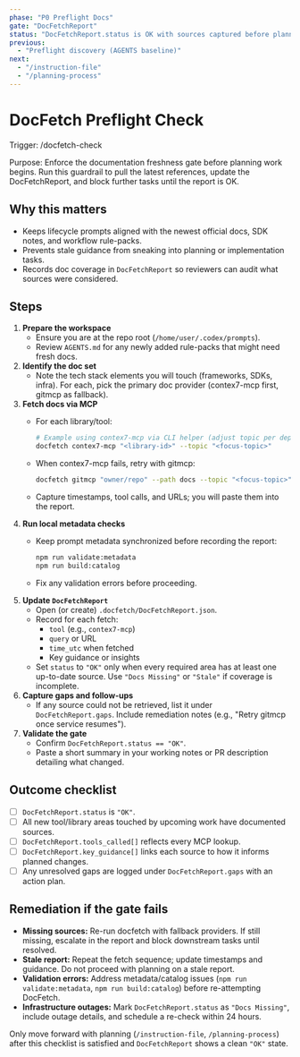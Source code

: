 ```yaml
---
phase: "P0 Preflight Docs"
gate: "DocFetchReport"
status: "DocFetchReport.status is OK with sources captured before planning or coding."
previous:
  - "Preflight discovery (AGENTS baseline)"
next:
  - "/instruction-file"
  - "/planning-process"
---
```


# DocFetch Preflight Check

Trigger: /docfetch-check

Purpose: Enforce the documentation freshness gate before planning work begins. Run this guardrail to pull the latest references, update the DocFetchReport, and block further tasks until the report is OK.

## Why this matters

- Keeps lifecycle prompts aligned with the newest official docs, SDK notes, and workflow rule-packs.
- Prevents stale guidance from sneaking into planning or implementation tasks.
- Records doc coverage in `DocFetchReport` so reviewers can audit what sources were considered.

## Steps

1. **Prepare the workspace**
   - Ensure you are at the repo root (`/home/user/.codex/prompts`).
   - Review `AGENTS.md` for any newly added rule-packs that might need fresh docs.
2. **Identify the doc set**
   - Note the tech stack elements you will touch (frameworks, SDKs, infra). For each, pick the primary doc provider (contex7-mcp first, gitmcp as fallback).
3. **Fetch docs via MCP**
   - For each library/tool:

     ```bash
     # Example using contex7-mcp via CLI helper (adjust topic per dependency)
     docfetch contex7-mcp "<library-id>" --topic "<focus-topic>"
     ```

   - When contex7-mcp fails, retry with gitmcp:

     ```bash
     docfetch gitmcp "owner/repo" --path docs --topic "<focus-topic>"
     ```

   - Capture timestamps, tool calls, and URLs; you will paste them into the report.
4. **Run local metadata checks**
   - Keep prompt metadata synchronized before recording the report:

     ```bash
     npm run validate:metadata
     npm run build:catalog
     ```

   - Fix any validation errors before proceeding.
5. **Update `DocFetchReport`**
   - Open (or create) `.docfetch/DocFetchReport.json`.
   - Record for each fetch:
     - `tool` (e.g., `contex7-mcp`)
     - `query` or URL
     - `time_utc` when fetched
     - Key guidance or insights
   - Set `status` to `"OK"` only when every required area has at least one up-to-date source. Use `"Docs Missing"` or `"Stale"` if coverage is incomplete.
6. **Capture gaps and follow-ups**
   - If any source could not be retrieved, list it under `DocFetchReport.gaps`. Include remediation notes (e.g., "Retry gitmcp once service resumes").
7. **Validate the gate**
   - Confirm `DocFetchReport.status == "OK"`.
   - Paste a short summary in your working notes or PR description detailing what changed.

## Outcome checklist

- [ ] `DocFetchReport.status` is `"OK"`.
- [ ] All new tool/library areas touched by upcoming work have documented sources.
- [ ] `DocFetchReport.tools_called[]` reflects every MCP lookup.
- [ ] `DocFetchReport.key_guidance[]` links each source to how it informs planned changes.
- [ ] Any unresolved gaps are logged under `DocFetchReport.gaps` with an action plan.

## Remediation if the gate fails

- **Missing sources:** Re-run docfetch with fallback providers. If still missing, escalate in the report and block downstream tasks until resolved.
- **Stale report:** Repeat the fetch sequence; update timestamps and guidance. Do not proceed with planning on a stale report.
- **Validation errors:** Address metadata/catalog issues (`npm run validate:metadata`, `npm run build:catalog`) before re-attempting DocFetch.
- **Infrastructure outages:** Mark `DocFetchReport.status` as `"Docs Missing"`, include outage details, and schedule a re-check within 24 hours.

Only move forward with planning (`/instruction-file`, `/planning-process`) after this checklist is satisfied and `DocFetchReport` shows a clean `"OK"` state.
